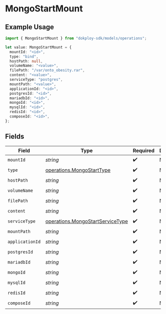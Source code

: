 # MongoStartMount

## Example Usage

```typescript
import { MongoStartMount } from "dokploy-sdk/models/operations";

let value: MongoStartMount = {
  mountId: "<id>",
  type: "bind",
  hostPath: null,
  volumeName: "<value>",
  filePath: "/var/onto_obesity.rar",
  content: "<value>",
  serviceType: "postgres",
  mountPath: "<value>",
  applicationId: "<id>",
  postgresId: "<id>",
  mariadbId: "<id>",
  mongoId: "<id>",
  mysqlId: "<id>",
  redisId: "<id>",
  composeId: "<id>",
};
```

## Fields

| Field                                                                                | Type                                                                                 | Required                                                                             | Description                                                                          |
| ------------------------------------------------------------------------------------ | ------------------------------------------------------------------------------------ | ------------------------------------------------------------------------------------ | ------------------------------------------------------------------------------------ |
| `mountId`                                                                            | *string*                                                                             | :heavy_check_mark:                                                                   | N/A                                                                                  |
| `type`                                                                               | [operations.MongoStartType](../../models/operations/mongostarttype.md)               | :heavy_check_mark:                                                                   | N/A                                                                                  |
| `hostPath`                                                                           | *string*                                                                             | :heavy_check_mark:                                                                   | N/A                                                                                  |
| `volumeName`                                                                         | *string*                                                                             | :heavy_check_mark:                                                                   | N/A                                                                                  |
| `filePath`                                                                           | *string*                                                                             | :heavy_check_mark:                                                                   | N/A                                                                                  |
| `content`                                                                            | *string*                                                                             | :heavy_check_mark:                                                                   | N/A                                                                                  |
| `serviceType`                                                                        | [operations.MongoStartServiceType](../../models/operations/mongostartservicetype.md) | :heavy_check_mark:                                                                   | N/A                                                                                  |
| `mountPath`                                                                          | *string*                                                                             | :heavy_check_mark:                                                                   | N/A                                                                                  |
| `applicationId`                                                                      | *string*                                                                             | :heavy_check_mark:                                                                   | N/A                                                                                  |
| `postgresId`                                                                         | *string*                                                                             | :heavy_check_mark:                                                                   | N/A                                                                                  |
| `mariadbId`                                                                          | *string*                                                                             | :heavy_check_mark:                                                                   | N/A                                                                                  |
| `mongoId`                                                                            | *string*                                                                             | :heavy_check_mark:                                                                   | N/A                                                                                  |
| `mysqlId`                                                                            | *string*                                                                             | :heavy_check_mark:                                                                   | N/A                                                                                  |
| `redisId`                                                                            | *string*                                                                             | :heavy_check_mark:                                                                   | N/A                                                                                  |
| `composeId`                                                                          | *string*                                                                             | :heavy_check_mark:                                                                   | N/A                                                                                  |